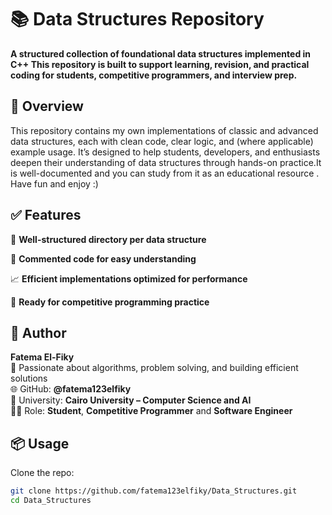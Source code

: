 
# 📚 Data Structures Repository

**A structured collection of foundational **data structures** implemented in C++ This repository is built to support learning, revision, and practical coding for students, competitive programmers, and interview prep.**



## 🧠 Overview

This repository contains my own implementations of classic and advanced data structures, each with clean code, clear logic, and (where applicable) example usage. It’s designed to help students, developers, and enthusiasts deepen their understanding of data structures through hands-on practice.It is well-documented and you can study from it as an educational resource . Have fun and enjoy :)



## ✅ Features
📌 **Well-structured directory per data structure**

📄 **Commented code for easy understanding**

📈 **Efficient implementations optimized for performance**

🧪 **Ready for competitive programming practice**


## 👤 Author
**Fatema El-Fiky**<br>
🏅 Passionate about algorithms, problem solving, and building efficient solutions<br>
🌐 GitHub: **@fatema123elfiky**<br>
🏢 University: **Cairo University – Computer Science and AI**<br>
👩‍💻 Role: **Student**, **Competitive Programmer** and **Software Engineer**<br>

 

## 📦 Usage

Clone the repo:

```bash
git clone https://github.com/fatema123elfiky/Data_Structures.git
cd Data_Structures
